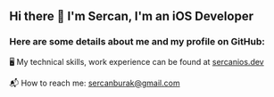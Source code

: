 ## Hi there 🤟 I'm Sercan, I'm an iOS Developer 

### Here are some details about me and my profile on GitHub:

🖥  My technical skills, work experience can be found at [sercanios.dev](https://www.sercanios.dev)

📬  How to reach me: sercanburak@gmail.com

<!--
**SeRcCaN/SeRcCaN** is a ✨ _special_ ✨ repository because its `README.md` (this file) appears on your GitHub profile.

Here are some ideas to get you started:

- 🔭 I’m currently working on ...
- 🌱 I’m currently learning ...
- 👯 I’m looking to collaborate on ...
- 🤔 I’m looking for help with ...
- 💬 Ask me about ...
- 📫 How to reach me: ...
- 😄 Pronouns: ...
- ⚡ Fun fact: ...
-->
